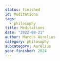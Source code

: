 ```yaml
---
status: finished
id: Meditations
tags:
  - philosophy
title: Meditations
date: "2022-08-21"
author: Marcus Aurelius
category: philosophy
subcategory: Aurelius
year-finished: 2024
---
```

